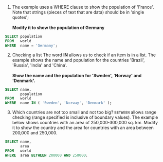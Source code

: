 1. The example uses a WHERE clause to show the population of 'France'. Note that strings (pieces of text that are data) should be in 'single quotes';
<br><br> **Modify it to show the population of Germany**

```sql
SELECT population
FROM   world
WHERE  name = 'Germany';
```

2. Checking a list The word **IN** allows us to check if an item is in a list. The example shows the name and population for the countries 'Brazil', 'Russia', 'India' and 'China'.
<br><br> **Show the name and the population for 'Sweden', 'Norway' and 'Denmark'.**

```sql
SELECT name,
       population
FROM   world
WHERE  name IN ( 'Sweden', 'Norway', 'Denmark' );
```

3. Which countries are not too small and not too big? `BETWEEN` allows range checking (range specified is inclusive of boundary values). The example below shows countries with an area of 250,000-300,000 sq. km. Modify it to show the country and the area for countries with an area between 200,000 and 250,000.

```sql
SELECT name,
       area
FROM   world
WHERE  area BETWEEN 200000 AND 250000;
```
